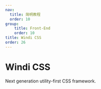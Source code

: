```yaml
---
nav:
  title: 简明教程
  order: 10
group:
	title: Front-End
	order: 10
title: Windi CSS
order: 26
---
```


# Windi CSS

Next generation utility-first CSS framework.